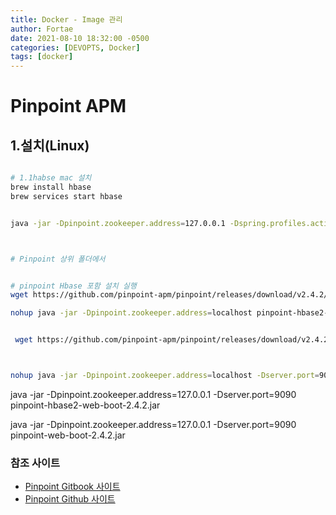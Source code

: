 ```yaml
---
title: Docker - Image 관리
author: Fortae
date: 2021-08-10 18:32:00 -0500
categories: [DEVOPTS, Docker]
tags: [docker]
---
```


# Pinpoint APM

## 1.설치(Linux)
```bash

# 1.1habse mac 설치
brew install hbase
brew services start hbase


java -jar -Dpinpoint.zookeeper.address=127.0.0.1 -Dspring.profiles.active=release pinpoint-hbase2-collector-boot-2.4.2.jar



# Pinpoint 상위 폴더에서


# pinpoint Hbase 포함 설치 실행
wget https://github.com/pinpoint-apm/pinpoint/releases/download/v2.4.2/pinpoint-hbase2-collector-boot-2.4.2.jar

nohup java -jar -Dpinpoint.zookeeper.address=localhost pinpoint-hbase2-collector-boot-2.4.2.jar >/dev/null 2>&1 &


 wget https://github.com/pinpoint-apm/pinpoint/releases/download/v2.4.2/pinpoint-hbase2-web-boot-2.4.2.jar



nohup java -jar -Dpinpoint.zookeeper.address=localhost -Dserver.port=9090 /usr/local/pinpoint/pinpoint-web-boot-2.3.3.jar >/dev/null 2>&1 &
```

java -jar -Dpinpoint.zookeeper.address=127.0.0.1 -Dserver.port=9090 pinpoint-hbase2-web-boot-2.4.2.jar

java -jar -Dpinpoint.zookeeper.address=127.0.0.1 -Dserver.port=9090 pinpoint-web-boot-2.4.2.jar




### 참조 사이트
- [Pinpoint Gitbook 사이트](https://pinpoint-apm.gitbook.io/pinpoint/)
- [Pinpoint Github 사이트](https://github.com/pinpoint-apm/pinpoint)
